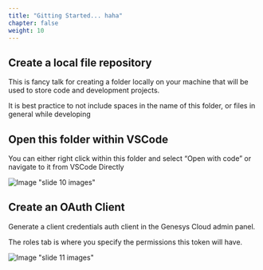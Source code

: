 ```yaml
---
title: "Gitting Started... haha"
chapter: false
weight: 10
---
```


## Create a local file repository

This is fancy talk for creating a folder locally on your machine that will be used to store code and development projects.​

It is best practice to not include spaces in the name of this folder, or files in general while developing

## Open this folder within VSCode

You can either right click within this folder and select “Open with code” or navigate to it from VSCode Directly

![Image](/images/Intro_view.png) "slide 10 images"

## Create an OAuth Client
Generate a client credentials auth client in the Genesys Cloud admin panel.​

The roles tab is where you specify the permissions this token will have.

![Image](/images/Intro_view.png) "slide 11 images"
